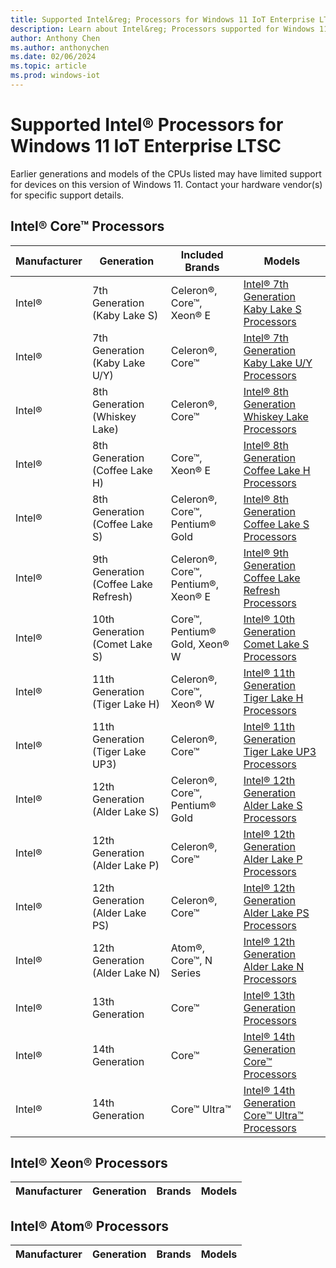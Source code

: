 ```yaml
---
title: Supported Intel&reg; Processors for Windows 11 IoT Enterprise LTSC 2024
description: Learn about Intel&reg; Processors supported for Windows 11 IoT Enterprise LTSC 2024
author: Anthony Chen
ms.author: anthonychen
ms.date: 02/06/2024
ms.topic: article
ms.prod: windows-iot
---
```


# Supported Intel&reg; Processors for Windows 11 IoT Enterprise LTSC

Earlier generations and models of the CPUs listed may have limited support for devices on this version of Windows 11. Contact your hardware vendor(s) for specific support details.

## Intel&reg; Core&trade; Processors
| Manufacturer | Generation | Included Brands | Models |
|---|---|---|---|
|Intel&reg;|7th Generation (Kaby Lake S)|Celeron&reg;, Core&trade;, Xeon&reg; E|[Intel&reg; 7th Generation Kaby Lake S Processors](https://www.intel.com/content/www/us/en/products/platforms/details/kaby-lake-s.html)|
|Intel&reg;|7th Generation (Kaby Lake U/Y)|Celeron&reg;, Core&trade;|[Intel&reg; 7th Generation Kaby Lake U/Y Processors](https://www.intel.com/content/www/us/en/products/platforms/details/kaby-lake-u-y.html)|
|Intel&reg;|8th Generation (Whiskey Lake)|Celeron&reg;, Core&trade;|[Intel&reg; 8th Generation Whiskey Lake Processors](https://www.intel.com/content/www/us/en/products/platforms/details/whiskey-lake.html)|
|Intel&reg;|8th Generation (Coffee Lake H)|Core&trade;, Xeon&reg; E|[Intel&reg; 8th Generation Coffee Lake H Processors](https://www.intel.com/content/www/us/en/products/platforms/details/coffee-lake-h.html)|
|Intel&reg;|8th Generation (Coffee Lake S)|Celeron&reg;, Core&trade;, Pentium&reg; Gold|[Intel&reg; 8th Generation Coffee Lake S Processors](https://www.intel.com/content/www/us/en/products/platforms/details/coffee-lake-s.html)|
|Intel&reg;|9th Generation (Coffee Lake Refresh)|Celeron&reg;, Core&trade;, Pentium&reg;, Xeon&reg; E|[Intel&reg; 9th Generation Coffee Lake Refresh Processors](https://www.intel.com/content/www/us/en/products/platforms/details/coffee-lake-refresh.html)|
|Intel&reg;|10th Generation (Comet Lake S)|Core&trade;, Pentium&reg; Gold, Xeon&reg; W|[Intel&reg; 10th Generation Comet Lake S Processors](https://www.intel.com/content/www/us/en/products/platforms/details/comet-lake-s.html)|
|Intel&reg;|11th Generation (Tiger Lake H)|Celeron&reg;, Core&trade;, Xeon&reg; W|[Intel&reg; 11th Generation Tiger Lake H Processors](https://www.intel.com/content/www/us/en/products/platforms/details/tiger-lake-h.html)|
|Intel&reg;|11th Generation (Tiger Lake UP3)|Celeron&reg;, Core&trade;|[Intel&reg; 11th Generation Tiger Lake UP3 Processors](https://www.intel.com/content/www/us/en/products/platforms/details/tiger-lake-up3.html)|
|Intel&reg;|12th Generation (Alder Lake S)|Celeron&reg;, Core&trade;, Pentium&reg; Gold|[Intel&reg; 12th Generation Alder Lake S Processors](https://www.intel.com/content/www/us/en/products/platforms/details/alder-lake-s.html)|
|Intel&reg;|12th Generation (Alder Lake P)|Celeron&reg;, Core&trade;|[Intel&reg; 12th Generation Alder Lake P Processors](https://www.intel.com/content/www/us/en/products/platforms/details/alder-lake-p.html)|
|Intel&reg;|12th Generation (Alder Lake PS)|Celeron&reg;, Core&trade;|[Intel&reg; 12th Generation Alder Lake PS Processors](https://www.intel.com/content/www/us/en/products/platforms/details/alder-lake-ps.html)|
|Intel&reg;|12th Generation (Alder Lake N)|Atom&reg;, Core&trade;, N Series|[Intel&reg; 12th Generation Alder Lake N Processors](https://www.intel.com/content/www/us/en/products/details/embedded-processors/atom/atomx7000e.html)|
|Intel&reg;|13th Generation|Core&trade;|[Intel&reg; 13th Generation Processors](https://www.intel.com/content/www/us/en/products/details/embedded-processors/core/13thgenmobile.html)|
|Intel&reg;|14th Generation|Core&trade;|[Intel&reg; 14th Generation Core&trade; Processors](https://www.intel.com/content/www/us/en/products/details/embedded-processors/core/14thgen.html)|
|Intel&reg;|14th Generation|Core&trade; Ultra&trade;|[Intel&reg; 14th Generation Core&trade; Ultra&trade; Processors](https://www.intel.com/content/www/us/en/products/details/embedded-processors/core-ultra.html)|

## Intel&reg; Xeon&reg; Processors
| Manufacturer | Generation | Brands | Models |
|---|---|---|---|

## Intel&reg; Atom&reg; Processors
| Manufacturer | Generation | Brands | Models |
|---|---|---|---|